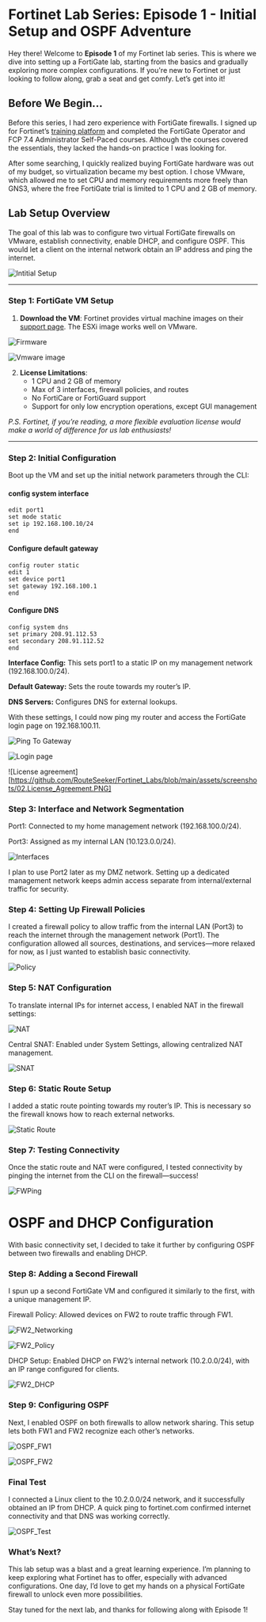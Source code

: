 # Fortinet Lab Series: Episode 1 - Initial Setup and OSPF Adventure

Hey there! Welcome to **Episode 1** of my Fortinet lab series. This is where we dive into setting up a FortiGate lab, starting from the basics and gradually exploring more complex configurations. If you're new to Fortinet or just looking to follow along, grab a seat and get comfy. Let’s get into it!

## Before We Begin...
Before this series, I had zero experience with FortiGate firewalls. I signed up for Fortinet’s [training platform](https://training.fortinet.com) and completed the FortiGate Operator and FCP 7.4 Administrator Self-Paced courses. Although the courses covered the essentials, they lacked the hands-on practice I was looking for. 

After some searching, I quickly realized buying FortiGate hardware was out of my budget, so virtualization became my best option. I chose VMware, which allowed me to set CPU and memory requirements more freely than GNS3, where the free FortiGate trial is limited to 1 CPU and 2 GB of memory. 

## Lab Setup Overview
The goal of this lab was to configure two virtual FortiGate firewalls on VMware, establish connectivity, enable DHCP, and configure OSPF. This would let a client on the internal network obtain an IP address and ping the internet.

![Intitial Setup](https://github.com/RouteSeeker/Fortinet_Labs/blob/main/assets/screenshots/12.Fortinet_Network.png)

---

### Step 1: FortiGate VM Setup
1. **Download the VM**: Fortinet provides virtual machine images on their [support page](https://support.fortinet.com/Download/Index.aspx). The ESXi image works well on VMware.

   
![Firmware](https://github.com/RouteSeeker/Fortinet_Labs/blob/main/assets/screenshots/10.FirmwareImage.png)

![Vmware image](https://github.com/RouteSeeker/Fortinet_Labs/blob/main/assets/screenshots/11.VMWare_image.png)
   
2. **License Limitations**:
   - 1 CPU and 2 GB of memory
   - Max of 3 interfaces, firewall policies, and routes
   - No FortiCare or FortiGuard support
   - Support for only low encryption operations, except GUI management

*P.S. Fortinet, if you’re reading, a more flexible evaluation license would make a world of difference for us lab enthusiasts!*

---

### Step 2: Initial Configuration
Boot up the VM and set up the initial network parameters through the CLI:

#### config system interface
```
edit port1
set mode static
set ip 192.168.100.10/24
end
```
#### Configure default gateway
```
config router static
edit 1 
set device port1
set gateway 192.168.100.1
end
```
#### Configure DNS
```
config system dns
set primary 208.91.112.53
set secondary 208.91.112.52
end
```
**Interface Config:** This sets port1 to a static IP on my management network (192.168.100.0/24).

**Default Gateway:** Sets the route towards my router’s IP.

**DNS Servers:** Configures DNS for external lookups.


With these settings, I could now ping my router and access the FortiGate login page on 192.168.100.11.

![Ping To Gateway](https://github.com/RouteSeeker/Fortinet_Labs/blob/main/assets/screenshots/01.Ping_to_Gateway.PNG)

![Login page](https://github.com/RouteSeeker/Fortinet_Labs/blob/main/assets/screenshots/19.Login_page.png)

![License agreement][https://github.com/RouteSeeker/Fortinet_Labs/blob/main/assets/screenshots/02.License_Agreement.PNG]


### Step 3: Interface and Network Segmentation
Port1: Connected to my home management network (192.168.100.0/24).

Port3: Assigned as my internal LAN (10.123.0.0/24).

![Interfaces](https://github.com/RouteSeeker/Fortinet_Labs/blob/main/assets/screenshots/03.Interface3.PNG)

I plan to use Port2 later as my DMZ network. Setting up a dedicated management network keeps admin access separate from internal/external traffic for security.

### Step 4: Setting Up Firewall Policies
I created a firewall policy to allow traffic from the internal LAN (Port3) to reach the internet through the management network (Port1). The configuration allowed all sources, destinations, and services—more relaxed for now, as I just wanted to establish basic connectivity.

![Policy](https://github.com/RouteSeeker/Fortinet_Labs/blob/main/assets/screenshots/04.Policy.PNG)

### Step 5: NAT Configuration
To translate internal IPs for internet access, I enabled NAT in the firewall settings:

![NAT](https://github.com/RouteSeeker/Fortinet_Labs/blob/main/assets/screenshots/05.NAT.PNG)

Central SNAT: Enabled under System Settings, allowing centralized NAT management.

![SNAT](https://github.com/RouteSeeker/Fortinet_Labs/blob/main/assets/screenshots/13.SNAT.png)

### Step 6: Static Route Setup
I added a static route pointing towards my router’s IP. This is necessary so the firewall knows how to reach external networks.

![Static Route](https://github.com/RouteSeeker/Fortinet_Labs/blob/main/assets/screenshots/14.Static_Route.png)

### Step 7: Testing Connectivity
Once the static route and NAT were configured, I tested connectivity by pinging the internet from the CLI on the firewall—success!

![FWPing](https://github.com/RouteSeeker/Fortinet_Labs/blob/main/assets/screenshots/15.%20InitialFWPing.PNG)

# OSPF and DHCP Configuration
With basic connectivity set, I decided to take it further by configuring OSPF between two firewalls and enabling DHCP.

### Step 8: Adding a Second Firewall
I spun up a second FortiGate VM and configured it similarly to the first, with a unique management IP.

Firewall Policy: Allowed devices on FW2 to route traffic through FW1.

![FW2_Networking](https://github.com/RouteSeeker/Fortinet_Labs/blob/main/assets/screenshots/16.FW2_Network.png)

![FW2_Policy](https://github.com/RouteSeeker/Fortinet_Labs/blob/main/assets/screenshots/17.FW2_Policy.png)

DHCP Setup: Enabled DHCP on FW2’s internal network (10.2.0.0/24), with an IP range configured for clients.

![FW2_DHCP](https://github.com/RouteSeeker/Fortinet_Labs/blob/main/assets/screenshots/18.FW2_DHCP.png)

### Step 9: Configuring OSPF
Next, I enabled OSPF on both firewalls to allow network sharing. This setup lets both FW1 and FW2 recognize each other’s networks.

![OSPF_FW1](https://github.com/RouteSeeker/Fortinet_Labs/blob/main/assets/screenshots/07.OSPF_FW1.PNG)

![OSPF_FW2](https://github.com/RouteSeeker/Fortinet_Labs/blob/main/assets/screenshots/08.OSPF_FW2.PNG)

### Final Test
I connected a Linux client to the 10.2.0.0/24 network, and it successfully obtained an IP from DHCP. A quick ping to fortinet.com confirmed internet connectivity and that DNS was working correctly.

![OSPF_Test](https://github.com/RouteSeeker/Fortinet_Labs/blob/main/assets/screenshots/09.OSPF.PNG)

### What’s Next?
This lab setup was a blast and a great learning experience. I’m planning to keep exploring what Fortinet has to offer, especially with advanced configurations. One day, I’d love to get my hands on a physical FortiGate firewall to unlock even more possibilities.

Stay tuned for the next lab, and thanks for following along with Episode 1!
